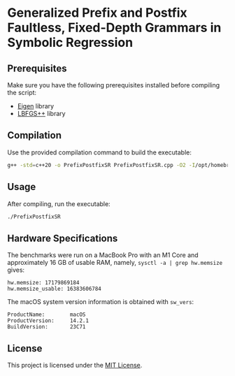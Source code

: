 # Generalized Prefix and Postfix Faultless, Fixed-Depth Grammars in Symbolic Regression


## Prerequisites

Make sure you have the following prerequisites installed before compiling the script:

- [Eigen](https://eigen.tuxfamily.org/dox/GettingStarted.html) library
- [LBFGS++](https://github.com/yixuan/LBFGSpp) library

## Compilation

Use the provided compilation command to build the executable:

```bash
g++ -std=c++20 -o PrefixPostfixSR PrefixPostfixSR.cpp -O2 -I/opt/homebrew/opt/eigen/include/eigen3 -I/Users/username/LBFGSpp -ffast-math -ftree-vectorize
```

## Usage

After compiling, run the executable:

```bash
./PrefixPostfixSR
```

## Hardware Specifications

The benchmarks were run on a MacBook Pro with an M1 Core and approximately 16 GB of usable RAM, namely, `sysctl -a | grep hw.memsize` gives:

```
hw.memsize: 17179869184
hw.memsize_usable: 16383606784
```

The macOS system version information is obtained with `sw_vers`:

```
ProductName:		macOS
ProductVersion:		14.2.1
BuildVersion:		23C71
```



## License

This project is licensed under the [MIT License](LICENSE).

